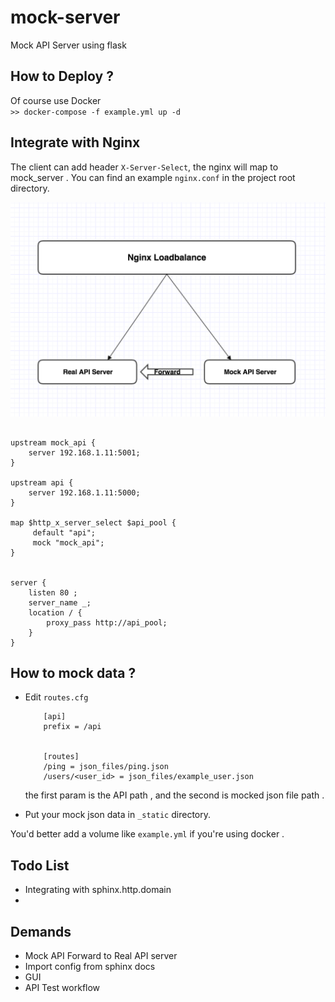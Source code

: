 # mock-server
Mock API Server using flask



## How to Deploy ?

Of course use Docker   
` >> docker-compose -f example.yml up -d `


## Integrate with Nginx
  
The client can add  header  `X-Server-Select`, the nginx will map to mock_server .
You can find an example  `nginx.conf`  in the project root directory.

![mock server archi](_static/mock_server_archi.png?raw=true )

```

upstream mock_api {
    server 192.168.1.11:5001;
}

upstream api {
    server 192.168.1.11:5000;
}

map $http_x_server_select $api_pool {
     default "api";
     mock "mock_api";
}


server {
    listen 80 ;
    server_name _;
    location / {
        proxy_pass http://api_pool;
    }
}

```  



## How to  mock data ?


-  Edit `routes.cfg` 
  
 	```
		[api]
		prefix = /api
		
		
		[routes]
		/ping = json_files/ping.json
		/users/<user_id> = json_files/example_user.json
 	```
 
 	the first param is the API path , and the second  is mocked json file path  .     

- Put your mock json data  in `_static` directory.  
	
You'd better add  a volume like `example.yml` if you're using docker .






## Todo List

- Integrating with sphinx.http.domain
- 

## Demands

 - Mock API Forward to Real API server 
 - Import config  from sphinx docs
 - GUI
 - API Test workflow


 
 
 
 
